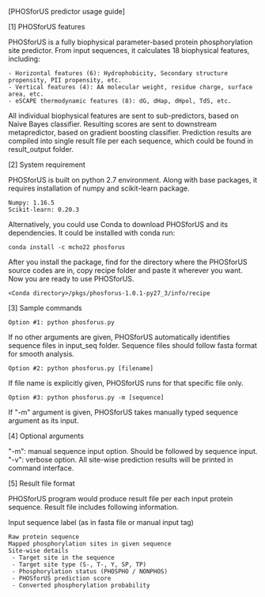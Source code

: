 [PHOSforUS predictor usage guide]

[1] PHOSforUS features

PHOSforUS is a fully biophysical parameter-based protein phosphorylation site predictor.
From input sequences, it calculates 18 biophysical features, including:

    - Horizontal features (6): Hydrophobicity, Secondary structure propensity, PII propensity, etc.
    - Vertical features (4): AA molecular weight, residue charge, surface area, etc.
    - eSCAPE thermodynamic features (8): dG, dHap, dHpol, TdS, etc.
   
All individual biophysical features are sent to sub-predictors, based on Naive Bayes classifier.
Resulting scores are sent to downstream metapredictor, based on gradient boosting classifier.
Prediction results are compiled into single result file per each sequence, which could be found in result_output folder.

[2] System requirement

PHOSforUS is built on python 2.7 environment.
Along with base packages, it requires installation of numpy and scikit-learn package.

    Numpy: 1.16.5
    Scikit-learn: 0.20.3

Alternatively, you could use Conda to download PHOSforUS and its dependencies. It could be installed with conda run:

    conda install -c mcho22 phosforus 

After you install the package, find for the directory where the PHOSforUS source codes are in, copy recipe folder and paste it wherever you want. Now you are ready to use PHOSforUS.

    <Conda directory>/pkgs/phosforus-1.0.1-py27_3/info/recipe

[3] Sample commands

    Option #1: python phosforus.py

If no other arguments are given, PHOSforUS automatically identifies sequence files in input_seq folder.
Sequence files should follow fasta format for smooth analysis.

    Option #2: python phosforus.py [filename]

If file name is explicitly given, PHOSforUS runs for that specific file only.

    Option #3: python phosforus.py -m [sequence]

If "-m" argument is given, PHOSforUS takes manually typed sequence argument as its input.

[4] Optional arguments

"-m": manual sequence input option. Should be followed by sequence input.
"-v": verbose option. All site-wise prediction results will be printed in command interface.

[5] Result file format

PHOSforUS program would produce result file per each input protein sequence.
Result file includes following information.

Input sequence label (as in fasta file or manual input tag)

    Raw protein sequence
    Mapped phosphorylation sites in given sequence
    Site-wise details
     - Target site in the sequence
     - Target site type (S-, T-, Y, SP, TP)
     - Phosphorylation status (PHOSPHO / NONPHOS)
     - PHOSforUS prediction score
     - Converted phosphorylation probability
